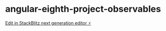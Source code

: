 # angular-eighth-project-observables

[Edit in StackBlitz next generation editor ⚡️](https://stackblitz.com/~/github.com/Bajarangj/angular-eighth-project-observables)